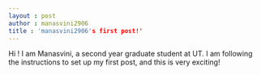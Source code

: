 ```yaml
---
layout : post
author : manasvini2906
title : 'manasvini2906's first post!'
---
```


Hi ! I am Manasvini, a second year graduate student at UT. I am following the instructions to set up my first post, and this is very exciting!
